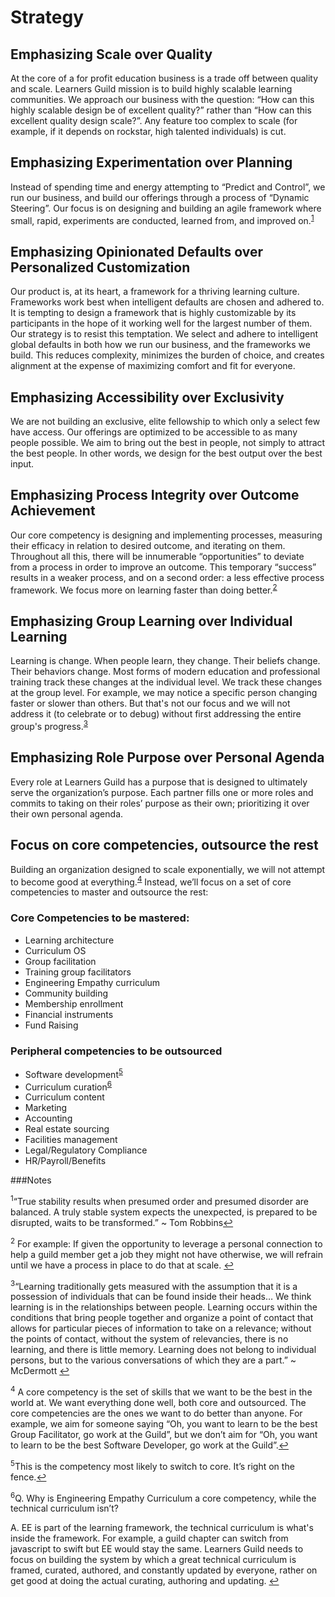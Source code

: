 # Strategy
## Emphasizing Scale over Quality

At the core of a for profit education business is a trade off between quality and scale. Learners Guild mission is to build highly scalable learning communities. We approach our business with the question: “How can this highly scalable design be of excellent quality?” rather than “How can this excellent quality design scale?”. Any feature too complex to scale (for example, if it depends on rockstar, high talented individuals) is cut.

## Emphasizing Experimentation over Planning

Instead of spending time and energy attempting to “Predict and Control”, we run our business, and build our offerings through a process of “Dynamic Steering”. Our focus is on designing and building an agile framework where small, rapid, experiments are conducted, learned from, and improved on.<sup name="a1">[1](#f1)</sup>

## Emphasizing Opinionated Defaults over Personalized Customization

Our product is, at its heart, a framework for a thriving learning culture. Frameworks work best when intelligent defaults are chosen and adhered to. It is tempting to design a framework that is highly customizable by its participants in the hope of it working well for the largest number of them. Our strategy is to resist this temptation. We select and adhere to intelligent global defaults in both how we run our business, and the frameworks we build. This reduces complexity, minimizes the burden of choice, and creates alignment at the expense of maximizing comfort and fit for everyone.

## Emphasizing Accessibility over Exclusivity

We are not building an exclusive, elite fellowship to which only a select few have access. Our offerings are optimized to be accessible to as many people possible. We aim to bring out the best in people, not simply to attract the best people. In other words, we design for the best output over the best input.

## Emphasizing Process Integrity over Outcome Achievement

Our core competency is designing and implementing processes, measuring their efficacy in relation to desired outcome, and iterating on them. Throughout all this, there will be innumerable “opportunities” to deviate from a process in order to improve an outcome. This temporary “success” results in a weaker process, and on a second order: a less effective process framework. We focus more on learning faster than doing better.<sup name="a2">[2](#f2)</sup>

## Emphasizing Group Learning over Individual Learning

Learning is change. When people learn, they change. Their beliefs change. Their behaviors change. Most forms of modern education and professional training track these changes at the individual level. We track these changes at the group level. For example, we may notice a specific person changing faster or slower than others. But that's not our focus and we will not address it (to celebrate or to debug) without first addressing the entire group's progress.<sup name="a3">[3](#f3)</sup>

## Emphasizing Role Purpose over Personal Agenda

Every role at Learners Guild has a purpose that is designed to ultimately serve the organization’s purpose. Each partner fills one or more roles and commits to taking on their roles’ purpose as their own; prioritizing it over their own personal agenda.

## Focus on core competencies, outsource the rest

Building an organization designed to scale exponentially, we will not attempt to become good at everything.<sup name="a4">[4](#f4)</sup> Instead, we’ll focus on a set of core competencies to master and outsource the rest:

### Core Competencies to be mastered:
  * Learning architecture
  * Curriculum OS
  * Group facilitation
  * Training group facilitators
  * Engineering Empathy curriculum
  * Community building
  * Membership enrollment
  * Financial instruments
  * Fund Raising

### Peripheral competencies to be outsourced
  * Software development<sup name="a5">[5](#f5)</sup>
  * Curriculum curation<sup name="a6">[6](#f6)</sup>
  * Curriculum content
  * Marketing
  * Accounting
  * Real estate sourcing
  * Facilities management
  * Legal/Regulatory Compliance
  * HR/Payroll/Benefits

###Notes

<sup name="f1">1</sup>“True stability results when presumed order and presumed disorder are balanced. A truly stable system expects the unexpected, is prepared to be disrupted, waits to be transformed.” ~ Tom Robbins[↩](#a1)

<sup name="f2">2</sup> For example: If given the opportunity to leverage a personal connection to help a guild member get a job they might not have otherwise, we will refrain until we have a process in place to do that at scale.
[↩](#a2)

<sup name="f3">3</sup>“Learning traditionally gets measured with the assumption that it is a possession of individuals that can be found inside their heads… We think learning is in the relationships between people. Learning occurs within the conditions that bring people together and organize a point of contact that allows for particular pieces of information to take on a relevance; without the points of contact, without the system of relevancies, there is no learning, and there is little memory. Learning does not belong to individual persons, but to the various conversations of which they are a part.” ~ McDermott
[↩](#a3)

<sup name="f4">4</sup> A core competency is the set of skills that we want to be the best in the world at. We want everything done well, both core and outsourced. The core competencies are the ones we want to do better than anyone. For example, we aim for someone saying “Oh, you want to learn to be the best Group Facilitator, go work at the Guild”, but we don’t aim for “Oh, you want to learn to be the best Software Developer, go work at the Guild”.[↩](#a4)

<sup name="f5">5</sup>This is the competency most likely to switch to core. It’s right on the fence.[↩](#a5)

<sup name="f6">6</sup>Q. Why is Engineering Empathy Curriculum a core competency, while the technical curriculum isn’t?

A. EE is part of the learning framework, the technical curriculum is what's inside the framework. For example, a guild chapter can switch from javascript to swift but EE would stay the same. Learners Guild needs to focus on building the system by which a great technical curriculum is framed, curated, authored, and constantly updated by everyone, rather on get good at doing the actual curating, authoring and updating.
[↩](#a6)
